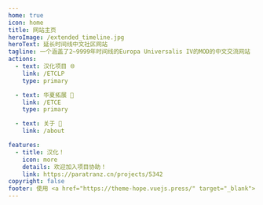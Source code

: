 ```yaml
---
home: true
icon: home
title: 网站主页
heroImage: /extended_timeline.jpg
heroText: 延长时间线中文社区网站
tagline: 一个涵盖了2~9999年时间线的Europa Universalis IV的MOD的中文交流网站
actions:
  - text: 汉化项目 🌐
    link: /ETCLP
    type: primary

  - text: 华夏拓展 🔧
    link: /ETCE
    type: primary

  - text: 关于 🤔
    link: /about

features:
  - title: 汉化！
    icon: more
    details: 欢迎加入项目协助！
    link: https://paratranz.cn/projects/5342
copyright: false
footer: 使用 <a href="https://theme-hope.vuejs.press/" target="_blank">VuePress Theme Hope</a> 主题 | MIT 协议, 版权所有 © 2023-present Cccc_
---
```

